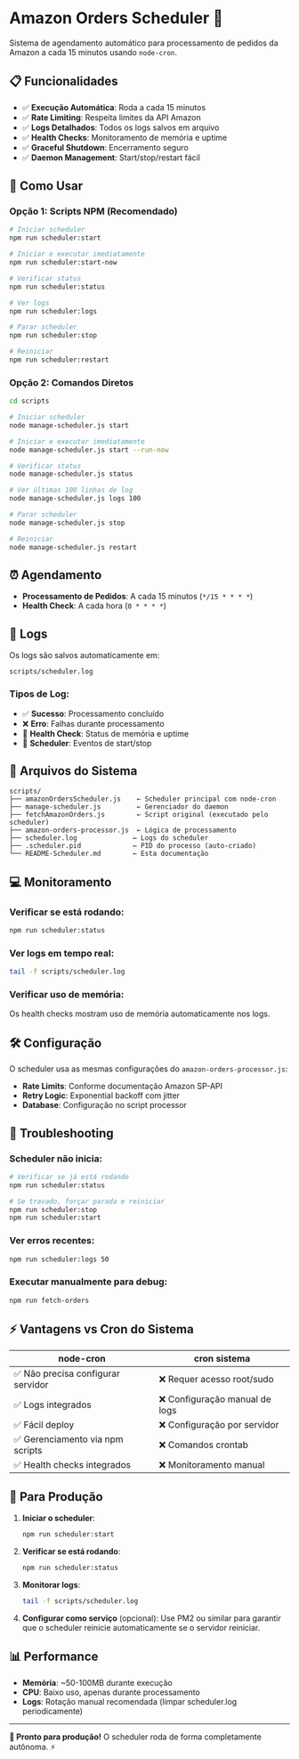 # Amazon Orders Scheduler 🚀

Sistema de agendamento automático para processamento de pedidos da Amazon a cada 15 minutos usando `node-cron`.

## 📋 Funcionalidades

- ✅ **Execução Automática**: Roda a cada 15 minutos
- ✅ **Rate Limiting**: Respeita limites da API Amazon
- ✅ **Logs Detalhados**: Todos os logs salvos em arquivo
- ✅ **Health Checks**: Monitoramento de memória e uptime
- ✅ **Graceful Shutdown**: Encerramento seguro
- ✅ **Daemon Management**: Start/stop/restart fácil

## 🚀 Como Usar

### Opção 1: Scripts NPM (Recomendado)
```bash
# Iniciar scheduler
npm run scheduler:start

# Iniciar e executar imediatamente
npm run scheduler:start-now

# Verificar status
npm run scheduler:status

# Ver logs
npm run scheduler:logs

# Parar scheduler
npm run scheduler:stop

# Reiniciar
npm run scheduler:restart
```

### Opção 2: Comandos Diretos
```bash
cd scripts

# Iniciar scheduler
node manage-scheduler.js start

# Iniciar e executar imediatamente
node manage-scheduler.js start --run-now

# Verificar status
node manage-scheduler.js status

# Ver últimas 100 linhas de log
node manage-scheduler.js logs 100

# Parar scheduler
node manage-scheduler.js stop

# Reiniciar
node manage-scheduler.js restart
```

## ⏰ Agendamento

- **Processamento de Pedidos**: A cada 15 minutos (`*/15 * * * *`)
- **Health Check**: A cada hora (`0 * * * *`)

## 📝 Logs

Os logs são salvos automaticamente em:
```
scripts/scheduler.log
```

### Tipos de Log:
- ✅ **Sucesso**: Processamento concluído
- ❌ **Erro**: Falhas durante processamento
- 💙 **Health Check**: Status de memória e uptime
- 🚀 **Scheduler**: Eventos de start/stop

## 🔧 Arquivos do Sistema

```
scripts/
├── amazonOrdersScheduler.js    ← Scheduler principal com node-cron
├── manage-scheduler.js         ← Gerenciador do daemon
├── fetchAmazonOrders.js        ← Script original (executado pelo scheduler)
├── amazon-orders-processor.js  ← Lógica de processamento
├── scheduler.log              ← Logs do scheduler
├── .scheduler.pid             ← PID do processo (auto-criado)
└── README-Scheduler.md        ← Esta documentação
```

## 💻 Monitoramento

### Verificar se está rodando:
```bash
npm run scheduler:status
```

### Ver logs em tempo real:
```bash
tail -f scripts/scheduler.log
```

### Verificar uso de memória:
Os health checks mostram uso de memória automaticamente nos logs.

## 🛠️ Configuração

O scheduler usa as mesmas configurações do `amazon-orders-processor.js`:

- **Rate Limits**: Conforme documentação Amazon SP-API
- **Retry Logic**: Exponential backoff com jitter
- **Database**: Configuração no script processor

## 🚨 Troubleshooting

### Scheduler não inicia:
```bash
# Verificar se já está rodando
npm run scheduler:status

# Se travado, forçar parada e reiniciar
npm run scheduler:stop
npm run scheduler:start
```

### Ver erros recentes:
```bash
npm run scheduler:logs 50
```

### Executar manualmente para debug:
```bash
npm run fetch-orders
```

## ⚡ Vantagens vs Cron do Sistema

| node-cron | cron sistema |
|-----------|--------------|
| ✅ Não precisa configurar servidor | ❌ Requer acesso root/sudo |
| ✅ Logs integrados | ❌ Configuração manual de logs |
| ✅ Fácil deploy | ❌ Configuração por servidor |
| ✅ Gerenciamento via npm scripts | ❌ Comandos crontab |
| ✅ Health checks integrados | ❌ Monitoramento manual |

## 🔄 Para Produção

1. **Iniciar o scheduler**:
   ```bash
   npm run scheduler:start
   ```

2. **Verificar se está rodando**:
   ```bash
   npm run scheduler:status
   ```

3. **Monitorar logs**:
   ```bash
   tail -f scripts/scheduler.log
   ```

4. **Configurar como serviço** (opcional):
   Use PM2 ou similar para garantir que o scheduler reinicie automaticamente se o servidor reiniciar.

## 📊 Performance

- **Memória**: ~50-100MB durante execução
- **CPU**: Baixo uso, apenas durante processamento
- **Logs**: Rotação manual recomendada (limpar scheduler.log periodicamente)

---

**🎯 Pronto para produção!** O scheduler roda de forma completamente autônoma. ⚡
